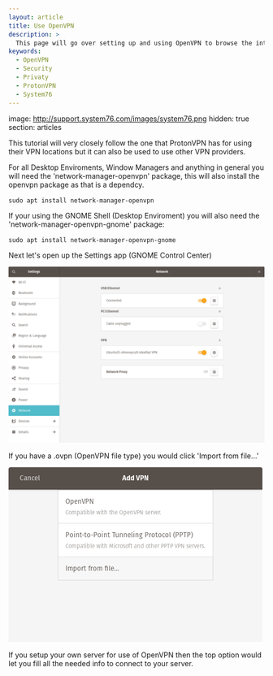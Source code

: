 ```yaml
---
layout: article
title: Use OpenVPN 
description: >
  This page will go over setting up and using OpenVPN to browse the internet more securely in places like airports, cafe shops and more.
keywords:
  - OpenVPN
  - Security
  - Privaty
  - ProtonVPN
  - System76
---
```

image: http://support.system76.com/images/system76.png
hidden: true
section: articles

This tutorial will very closely follow the one that ProtonVPN has for using their VPN locations but it can also be used to use other VPN providers.

For all Desktop Enviroments, Window Managers and anything in general you will need the 'network-manager-openvpn' package, this will also install the openvpn package as that is a dependcy.

```
sudo apt install network-manager-openvpn
```

If your using the GNOME Shell (Desktop Enviroment) you will also need the 'network-manager-openvpn-gnome' package:

```
sudo apt install network-manager-openvpn-gnome
```

Next let's open up the Settings app (GNOME Control Center)

![GNOME-Control-Center](/images/use-openvpn/GNOME-Control-Center.png)


If you have a .ovpn (OpenVPN file type) you would click 'Import from file...'

![VPN-Dialog](/images/use-openvpn/VPN-Dialog.png)

If you setup your own server for use of OpenVPN then the top option would let you fill all the needed info to connect to your server.
